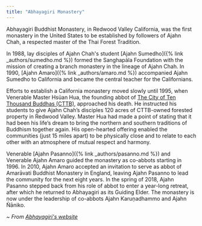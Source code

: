 ```yaml
---
title: "Abhayagiri Monastery"
---
```


Abhayagiri Buddhist Monastery, in Redwood Valley California, was the first monastery in the United States to be established by followers of Ajahn Chah, a respected master of the Thai Forest Tradition.

In 1988, lay disciples of Ajahn Chah's student [Ajahn Sumedho]({% link _authors/sumedho.md %}) formed the Sanghapāla Foundation with the mission of creating a branch monastery in the lineage of Ajahn Chah. In 1990, [Ajahn Amaro]({% link _authors/amaro.md %}) accompanied Ajahn Sumedho to California and became the central teacher for the Californians.

Efforts to establish a California monastery moved slowly until 1995, when Venerable Master Hsüan Hua, the founding abbot of [The City of Ten Thousand Buddhas (CTTB)](http://www.cttbusa.org/), approached his death. He instructed his students to give Ajahn Chah’s disciples 120 acres of CTTB-owned forested property in Redwood Valley. Master Hua had made a point of stating that it had been his life’s dream to bring the northern and southern traditions of Buddhism together again. His open-hearted offering enabled the communities (just 15 miles apart) to be physically close and to relate to each other with an atmosphere of mutual respect and harmony.

Venerable [Ajahn Pasanno]({% link _authors/pasanno.md %}) and Venerable Ajahn Amaro guided the monastery as co-abbots starting in 1996. In 2010, Ajahn Amaro accepted an invitation to serve as abbot of Amarāvati Buddhist Monastery in England, leaving Ajahn Pasanno to lead the community for the next eight years. In the spring of 2018, Ajahn Pasanno stepped back from his role of abbot to enter a year-long retreat, after which he returned to Abhayagiri as its Guiding Elder. The monastery is now under the leadership of co-abbots Ajahn Karuṇadhammo and Ajahn Ñāniko.

*~ From [Abhayagiri's website](https://www.abhayagiri.org/home/)*

